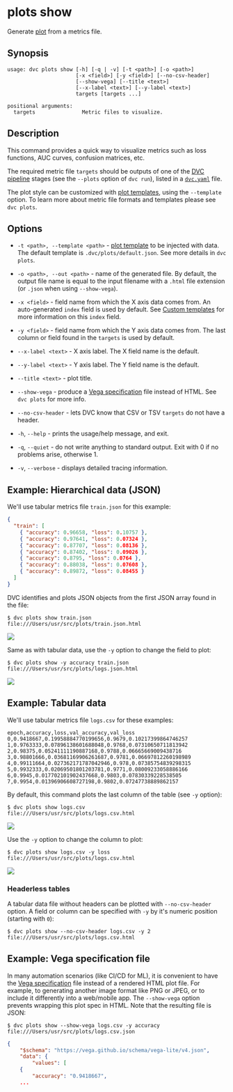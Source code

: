 # plots show

Generate [plot](/doc/command-reference/plots) from a metrics file.

## Synopsis

```usage
usage: dvc plots show [-h] [-q | -v] [-t <path>] [-o <path>]
                      [-x <field>] [-y <field>] [--no-csv-header]
                      [--show-vega] [--title <text>]
                      [--x-label <text>] [--y-label <text>]
                      targets [targets ...]

positional arguments:
  targets               Metric files to visualize.
```

## Description

This command provides a quick way to visualize metrics such as loss functions,
AUC curves, confusion matrices, etc.

The required metric file `targets` should be <abbd>outputs</abbr> of one of the
[DVC pipeline](/doc/command-reference/pipeline) stages (see the `--plots` option
of `dvc run`), listed in a
[`dvc.yaml`](/doc/user-guide/dvc-files-and-directories) file.

The plot style can be customized with
[plot templates](/doc/command-reference/plots#plot-templates), using the
`--template` option. To learn more about metric file formats and templates
please see `dvc plots`.

## Options

- `-t <path>, --template <path>` -
  [plot template](/doc/command-reference/plots#plot-templates) to be injected
  with data. The default template is `.dvc/plots/default.json`. See more details
  in `dvc plots`.

- `-o <path>, --out <path>` - name of the generated file. By default, the output
  file name is equal to the input filename with a `.html` file extension (or
  `.json` when using `--show-vega`).

- `-x <field>` - field name from which the X axis data comes from. An
  auto-generated `index` field is used by default. See
  [Custom templates](/doc/command-reference/plots#custom-templates) for more
  information on this `index` field.

- `-y <field>` - field name from which the Y axis data comes from. The last
  column or field found in the `targets` is used by default.

- `--x-label <text>` - X axis label. The X field name is the default.

- `--y-label <text>` - Y axis label. The Y field name is the default.

- `--title <text>` - plot title.

- `--show-vega` - produce a
  [Vega specification](https://vega.github.io/vega/docs/specification/) file
  instead of HTML. See `dvc plots` for more info.

- `--no-csv-header` - lets DVC know that CSV or TSV `targets` do not have a
  header.

- `-h`, `--help` - prints the usage/help message, and exit.

- `-q`, `--quiet` - do not write anything to standard output. Exit with 0 if no
  problems arise, otherwise 1.

- `-v`, `--verbose` - displays detailed tracing information.

## Example: Hierarchical data (JSON)

We'll use tabular metrics file `train.json` for this example:

```json
{
  "train": [
    { "accuracy": 0.96658, "loss": 0.10757 },
    { "accuracy": 0.97641, "loss": 0.07324 },
    { "accuracy": 0.87707, "loss": 0.08136 },
    { "accuracy": 0.87402, "loss": 0.09026 },
    { "accuracy": 0.8795, "loss": 0.0764 },
    { "accuracy": 0.88038, "loss": 0.07608 },
    { "accuracy": 0.89872, "loss": 0.08455 }
  ]
}
```

DVC identifies and plots JSON objects from the first JSON array found in the
file:

```dvc
$ dvc plots show train.json
file:///Users/usr/src/plots/train.json.html
```

![](/img/plots_show_json.svg)

Same as with tabular data, use the `-y` option to change the field to plot:

```dvc
$ dvc plots show -y accuracy train.json
file:///Users/usr/src/plots/logs.json.html
```

![](/img/plots_show_json_field.svg)

## Example: Tabular data

We'll use tabular metrics file `logs.csv` for these examples:

```
epoch,accuracy,loss,val_accuracy,val_loss
0,0.9418667,0.19958884770199656,0.9679,0.10217399864746257
1,0.9763333,0.07896138601688048,0.9768,0.07310650711813942
2,0.98375,0.05241111190887168,0.9788,0.06665669009438716
3,0.98801666,0.03681169906261687,0.9781,0.06697812260198989
4,0.99111664,0.027362171787042946,0.978,0.07385754839298315
5,0.9932333,0.02069501801203781,0.9771,0.08009233058886166
6,0.9945,0.017702101902437668,0.9803,0.07830339228538505
7,0.9954,0.01396906608727198,0.9802,0.07247738889862157
```

By default, this command plots the last column of the table (see `-y` option):

```dvc
$ dvc plots show logs.csv
file:///Users/usr/src/plots/logs.csv.html
```

![](/img/plots_show.svg)

Use the `-y` option to change the column to plot:

```dvc
$ dvc plots show logs.csv -y loss
file:///Users/usr/src/plots/logs.csv.html
```

![](/img/plots_show_field.svg)

### Headerless tables

A tabular data file without headers can be plotted with `--no-csv-header`
option. A field or column can be specified with `-y` by it's numeric position
(starting with `0`):

```dvc
$ dvc plots show --no-csv-header logs.csv -y 2
file:///Users/usr/src/plots/logs.csv.html
```

## Example: Vega specification file

In many automation scenarios (like CI/CD for ML), it is convenient to have the
[Vega specification](https://vega.github.io/vega/docs/specification/) file
instead of a rendered HTML plot file. For example, to generating another image
format like PNG or JPEG, or to include it differently into a web/mobile app. The
`--show-vega` option prevents wrapping this plot spec in HTML. Note that the
resulting file is JSON:

```dvc
$ dvc plots show --show-vega logs.csv -y accuracy
file:///Users/usr/src/plots/logs.csv.json
```

```json
{
    "$schema": "https://vega.github.io/schema/vega-lite/v4.json",
    "data": {
        "values": [
    {
        "accuracy": "0.9418667",
    ...
```

